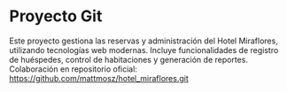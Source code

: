 # Proyecto Git
Este proyecto gestiona las reservas y administración del Hotel Miraflores, utilizando tecnologías web modernas.
Incluye funcionalidades de registro de huéspedes, control de habitaciones y generación de reportes.
Colaboración en repositorio oficial: https://github.com/mattmosz/hotel_miraflores.git
